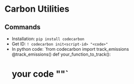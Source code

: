 # Carbon Utilities



## Commands

- Installation: `pip install codecarbon `
- Get ID: `! codecarbon init<script-id> "<code>"`
- In python code: `from codecarbon import track_emissions
@track_emissions()
def your_function_to_track():
  # your code<script-id> "<endpoint>"`
